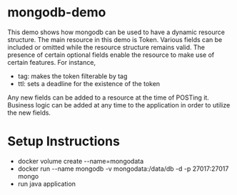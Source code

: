 # mongodb-demo
This demo shows how mongodb can be used to have a dynamic resource structure.
The main resource in this demo is Token. Various fields can be included or omitted while the resource structure remains valid.
The presence of certain optional fields enable the resource to make use of certain features. For instance,
* tag: makes the token filterable by tag
* ttl: sets a deadline for the existence of the token

Any new fields can be added to a resource at the time of POSTing it. Business logic can be added at any time to the application in order to utilize the new fields.

# Setup Instructions
* docker volume create --name=mongodata
* docker run --name mongodb -v mongodata:/data/db -d -p 27017:27017 mongo
* run java application
